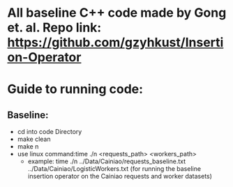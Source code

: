 # All baseline C++ code made by Gong et. al. Repo link: https://github.com/gzyhkust/Insertion-Operator

# Guide to running code:

## Baseline:

- cd into code Directory
- make clean
- make n
- use linux command:time ./n <requests_path> <workers_path>
  - example: time ./n ../Data/Cainiao/requests_baseline.txt ../Data/Cainiao/LogisticWorkers.txt (for running the baseline insertion operator on the Cainiao requests and worker datasets)
